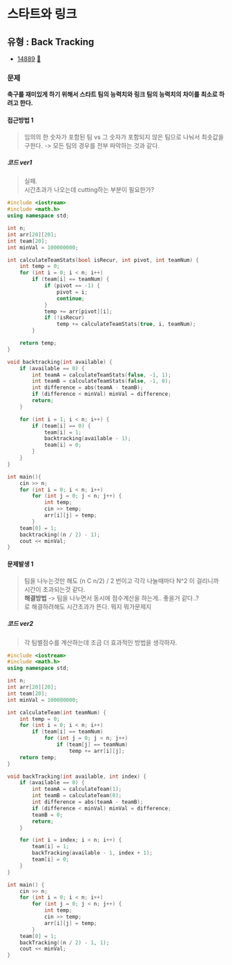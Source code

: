 # 스타트와 링크
## 유형 : Back Tracking
* [14889](https://www.acmicpc.net/problem/14889) [:page_facing_up:](https://github.com/rudeore333/TIL/blob/master/Algorithm/codes/14889.cpp)


### 문제
 **축구를 재미있게 하기 위해서 스타트 팀의 능력치와 링크 팀의 능력치의 차이를 최소로 하려고 한다.**
 
#### 접근방법 1
> 임의의 한 숫자가 포함된 팀 vs 그 숫자가 포함되지 않은 팀으로 나눠서 최솟값을 구한다. -> 모든 팀의 경우를 전부 파악하는 것과 같다.   


##### 코드 ver1
> 실패.   
> 시간초과가 나오는데 cutting하는 부분이 필요한가?   

```cpp
#include <iostream>
#include <math.h>
using namespace std;

int n;
int arr[20][20];
int team[20];
int minVal = 100000000;

int calculateTeamStats(bool isRecur, int pivot, int teamNum) {
    int temp = 0;
    for (int i = 0; i < n; i++)
        if (team[i] == teamNum) {
            if (pivot == -1) {
                pivot = i;
                continue;
            }
            temp += arr[pivot][i];
            if (!isRecur)
                temp += calculateTeamStats(true, i, teamNum);
        }

    return temp;
}

void backtracking(int available) {
    if (available == 0) {
        int teamA = calculateTeamStats(false, -1, 1);
        int teamB = calculateTeamStats(false, -1, 0);
        int difference = abs(teamA - teamB);
        if (difference < minVal) minVal = difference;
        return;
    }

    for (int i = 1; i < n; i++) {
        if (team[i] == 0) {
            team[i] = 1;
            backtracking(available - 1);
            team[i] = 0;
        }
    }
}

int main(){
    cin >> n;
    for (int i = 0; i < n; i++)
        for (int j = 0; j < n; j++) {
            int temp;
            cin >> temp;
            arr[i][j] = temp;
        }
    team[0] = 1;
    backtracking((n / 2) - 1);
    cout << minVal;
}
```

#### 문제발생 1
> 팀을 나누는것만 해도 (n C n/2) / 2 번이고 각각 나눌때마다 N^2 이 걸리니까 시간이 초과되는것 같다.   
> **해결방법** -> 팀을 나누면서 동시에 점수계산을 하는게.. 좋을거 같다..?   
> 로 해결하려해도 시간초과가 뜬다. 뭐지 뭐가문제지

##### 코드 ver2
> 각 팀별점수를 계산하는데 조금 더 효과적인 방법을 생각하자.


```cpp
#include <iostream>
#include <math.h>
using namespace std;

int n;
int arr[20][20];
int team[20];
int minVal = 100000000;

int calculateTeam(int teamNum) {
	int temp = 0;
	for (int i = 0; i < n; i++)
		if (team[i] == teamNum)
			for (int j = 0; j < n; j++)
				if (team[j] == teamNum)
					temp += arr[i][j];
	return temp;
}

void backTracking(int available, int index) {
	if (available == 0) {
		int teamA = calculateTeam(1);
		int teamB = calculateTeam(0);
		int difference = abs(teamA - teamB);
		if (difference < minVal) minVal = difference;
		teamB = 0;
		return;
	}

	for (int i = index; i < n; i++) {
		team[i] = 1;
		backTracking(available - 1, index + 1);
		team[i] = 0;
	}
}

int main() {
	cin >> n;
	for (int i = 0; i < n; i++)
		for (int j = 0; j < n; j++) {
			int temp;
			cin >> temp;
			arr[i][j] = temp;
		}
	team[0] = 1;
	backTracking((n / 2) - 1, 1);
	cout << minVal;
}
```